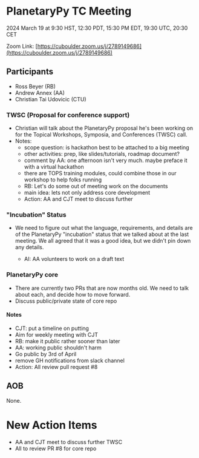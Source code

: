 # PlanetaryPy TC Meeting

2024 March 19 at 9:30 HST, 12:30 PDT, 15:30 PM EDT, 19:30 UTC, 20:30 CET

Zoom Link: [https://cuboulder.zoom.us/j/2789149686](https://cuboulder.zoom.us/j/2789149686) 

## Participants
- Ross Beyer (RB)
- Andrew Annex (AA)
- Christian Tai Udovicic (CTU)

### TWSC (Proposal for conference support)

- Christian will talk about the PlanetaryPy proposal he's been working on for the Topical Workshops, Symposia, and Conferences (TWSC) call.
- Notes:
  - scope question: is hackathon best to be attached to a big meeting
  - other activities: prep, like slides/tutorials, roadmap document?
  - comment by AA: one afternoon isn't very much. maybe preface it with a virtual hackathon
  - there are TOPS training modules, could combine those in our workshop to help folks running
  - RB: Let's do some out of meeting work on the documents
  - main idea: lets not only address core development
  - Action: AA and CJT meet to discuss further

### "Incubation" Status

- We need to figure out what the language, requirements, and details are of the PlanetaryPy "incubation" status that we talked about at the last meeting. We all agreed that it was a good idea, but we didn't pin down any details.

    - AI: AA volunteers to work on a draft text

### PlanetaryPy core

- There are currently two PRs that are now months old. We need to talk about each, and decide how to move forward.
- Discuss public/private state of core repo

#### Notes

- CJT: put a timeline on putting
- Aim for weekly meeting with CJT
- RB: make it public rather sooner than later
- AA: working public shouldn't harm
- Go public by 3rd of April
- remove GH notifications from slack channel
- Action: All review pull request #8

## AOB
None.

# New Action Items
- AA and CJT meet to discuss further TWSC
- All to review PR #8 for core repo
